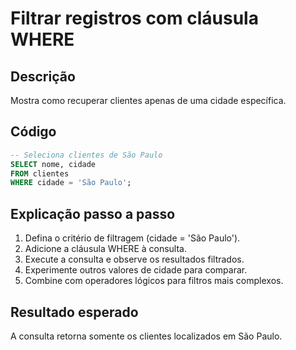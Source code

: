 # Filtrar registros com cláusula WHERE

## Descrição
Mostra como recuperar clientes apenas de uma cidade específica.

## Código
```sql
-- Seleciona clientes de São Paulo
SELECT nome, cidade
FROM clientes
WHERE cidade = 'São Paulo';
```

## Explicação passo a passo
1. Defina o critério de filtragem (cidade = 'São Paulo').
2. Adicione a cláusula WHERE à consulta.
3. Execute a consulta e observe os resultados filtrados.
4. Experimente outros valores de cidade para comparar.
5. Combine com operadores lógicos para filtros mais complexos.

## Resultado esperado
A consulta retorna somente os clientes localizados em São Paulo.
